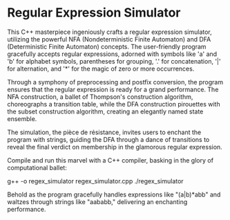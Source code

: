 # Regular Expression Simulator
This C++ masterpiece ingeniously crafts a regular expression simulator, utilizing the powerful NFA (Nondeterministic Finite Automaton) and DFA (Deterministic Finite Automaton) concepts. The user-friendly program gracefully accepts regular expressions, adorned with symbols like 'a' and 'b' for alphabet symbols, parentheses for grouping, '.' for concatenation, '|' for alternation, and '*' for the magic of zero or more occurrences.

Through a symphony of preprocessing and postfix conversion, the program ensures that the regular expression is ready for a grand performance. The NFA construction, a ballet of Thompson's construction algorithm, choreographs a transition table, while the DFA construction pirouettes with the subset construction algorithm, creating an elegantly named state ensemble.

The simulation, the pièce de résistance, invites users to enchant the program with strings, guiding the DFA through a dance of transitions to reveal the final verdict on membership in the glamorous regular expression.

Compile and run this marvel with a C++ compiler, basking in the glory of computational ballet:

g++ -o regex_simulator regex_simulator.cpp
./regex_simulator

Behold as the program gracefully handles expressions like "(a|b)*abb" and waltzes through strings like "aababb," delivering an enchanting performance.
